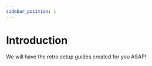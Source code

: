 ```yaml
---
sidebar_position: 1
---
```


# Introduction

We will have the retro setup guides created for you ASAP!